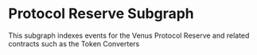 # Protocol Reserve Subgraph

This subgraph indexes events for the Venus Protocol Reserve and related contracts such as the Token Converters
